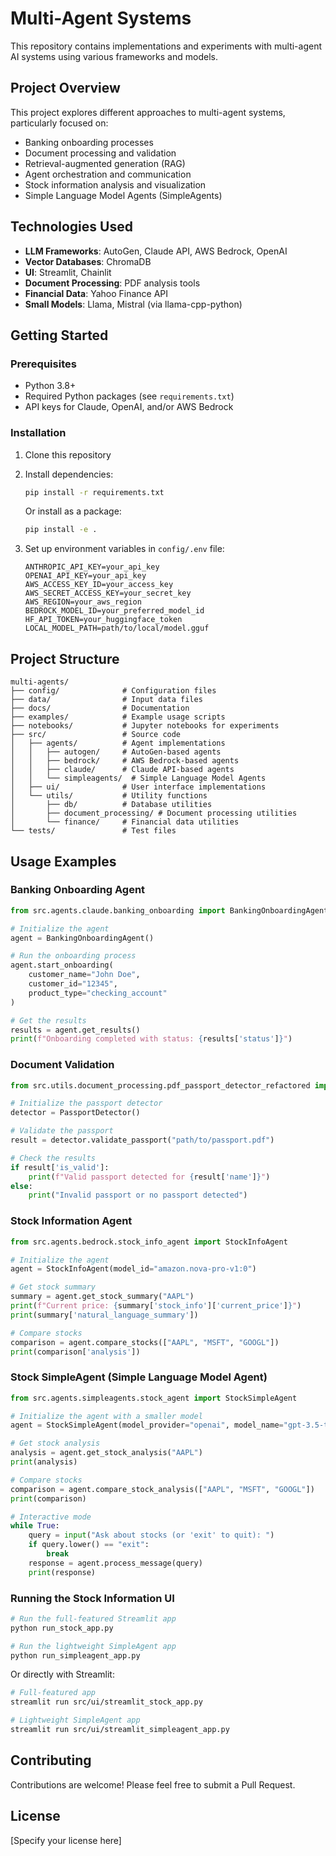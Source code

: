 # Multi-Agent Systems

This repository contains implementations and experiments with multi-agent AI systems using various frameworks and models.

## Project Overview

This project explores different approaches to multi-agent systems, particularly focused on:
- Banking onboarding processes
- Document processing and validation
- Retrieval-augmented generation (RAG)
- Agent orchestration and communication
- Stock information analysis and visualization
- Simple Language Model Agents (SimpleAgents)

## Technologies Used

- **LLM Frameworks**: AutoGen, Claude API, AWS Bedrock, OpenAI
- **Vector Databases**: ChromaDB
- **UI**: Streamlit, Chainlit
- **Document Processing**: PDF analysis tools
- **Financial Data**: Yahoo Finance API
- **Small Models**: Llama, Mistral (via llama-cpp-python)

## Getting Started

### Prerequisites

- Python 3.8+
- Required Python packages (see `requirements.txt`)
- API keys for Claude, OpenAI, and/or AWS Bedrock

### Installation

1. Clone this repository
2. Install dependencies:
   ```bash
   pip install -r requirements.txt
   ```
   
   Or install as a package:
   ```bash
   pip install -e .
   ```
   
3. Set up environment variables in `config/.env` file:
   ```
   ANTHROPIC_API_KEY=your_api_key
   OPENAI_API_KEY=your_api_key
   AWS_ACCESS_KEY_ID=your_access_key
   AWS_SECRET_ACCESS_KEY=your_secret_key
   AWS_REGION=your_aws_region
   BEDROCK_MODEL_ID=your_preferred_model_id
   HF_API_TOKEN=your_huggingface_token
   LOCAL_MODEL_PATH=path/to/local/model.gguf
   ```

## Project Structure

```
multi-agents/
├── config/              # Configuration files
├── data/                # Input data files
├── docs/                # Documentation
├── examples/            # Example usage scripts
├── notebooks/           # Jupyter notebooks for experiments
├── src/                 # Source code
│   ├── agents/          # Agent implementations
│   │   ├── autogen/     # AutoGen-based agents
│   │   ├── bedrock/     # AWS Bedrock-based agents
│   │   ├── claude/      # Claude API-based agents
│   │   └── simpleagents/  # Simple Language Model Agents
│   ├── ui/              # User interface implementations
│   └── utils/           # Utility functions
│       ├── db/          # Database utilities
│       ├── document_processing/ # Document processing utilities
│       └── finance/     # Financial data utilities
└── tests/               # Test files
```

## Usage Examples

### Banking Onboarding Agent

```python
from src.agents.claude.banking_onboarding import BankingOnboardingAgent

# Initialize the agent
agent = BankingOnboardingAgent()

# Run the onboarding process
agent.start_onboarding(
    customer_name="John Doe",
    customer_id="12345",
    product_type="checking_account"
)

# Get the results
results = agent.get_results()
print(f"Onboarding completed with status: {results['status']}")
```

### Document Validation

```python
from src.utils.document_processing.pdf_passport_detector_refactored import PassportDetector

# Initialize the passport detector
detector = PassportDetector()

# Validate the passport
result = detector.validate_passport("path/to/passport.pdf")

# Check the results
if result['is_valid']:
    print(f"Valid passport detected for {result['name']}")
else:
    print("Invalid passport or no passport detected")
```

### Stock Information Agent

```python
from src.agents.bedrock.stock_info_agent import StockInfoAgent

# Initialize the agent
agent = StockInfoAgent(model_id="amazon.nova-pro-v1:0")

# Get stock summary
summary = agent.get_stock_summary("AAPL")
print(f"Current price: {summary['stock_info']['current_price']}")
print(summary['natural_language_summary'])

# Compare stocks
comparison = agent.compare_stocks(["AAPL", "MSFT", "GOOGL"])
print(comparison['analysis'])
```

### Stock SimpleAgent (Simple Language Model Agent)

```python
from src.agents.simpleagents.stock_agent import StockSimpleAgent

# Initialize the agent with a smaller model
agent = StockSimpleAgent(model_provider="openai", model_name="gpt-3.5-turbo")

# Get stock analysis
analysis = agent.get_stock_analysis("AAPL")
print(analysis)

# Compare stocks
comparison = agent.compare_stock_analysis(["AAPL", "MSFT", "GOOGL"])
print(comparison)

# Interactive mode
while True:
    query = input("Ask about stocks (or 'exit' to quit): ")
    if query.lower() == "exit":
        break
    response = agent.process_message(query)
    print(response)
```

### Running the Stock Information UI

```bash
# Run the full-featured Streamlit app
python run_stock_app.py

# Run the lightweight SimpleAgent app
python run_simpleagent_app.py
```

Or directly with Streamlit:

```bash
# Full-featured app
streamlit run src/ui/streamlit_stock_app.py

# Lightweight SimpleAgent app
streamlit run src/ui/streamlit_simpleagent_app.py
```

## Contributing

Contributions are welcome! Please feel free to submit a Pull Request.

## License

[Specify your license here]
